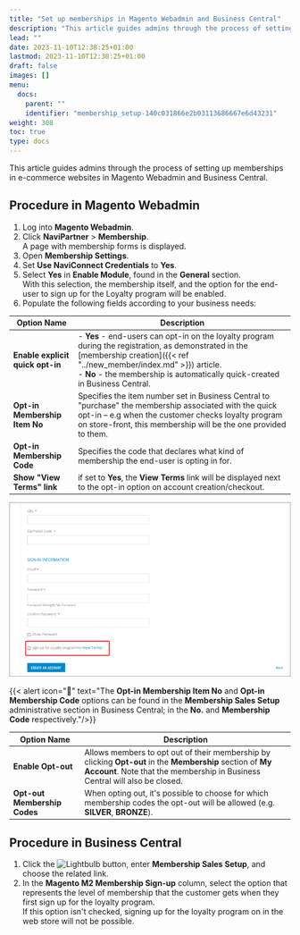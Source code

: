 ```yaml
---
title: "Set up memberships in Magento Webadmin and Business Central"
description: "This article guides admins through the process of setting up memberships in e-commerce websites in Magento Webadmin and Business Central."
lead: ""
date: 2023-11-10T12:38:25+01:00
lastmod: 2023-11-10T12:38:25+01:00
draft: false
images: []
menu:
  docs:
    parent: ""
    identifier: "membership_setup-140c031866e2b03113686667e6d43231"
weight: 308
toc: true
type: docs
---
```


This article guides admins through the process of setting up memberships in e-commerce websites in Magento Webadmin and Business Central.

## Procedure in Magento Webadmin

1. Log into **Magento Webadmin**.
2. Click **NaviPartner** > **Membership**.     
   A page with membership forms is displayed.
3. Open **Membership Settings**.    
4. Set **Use NaviConnect Credentials** to **Yes**.
5. Select **Yes** in **Enable Module**, found in the **General** section.     
   With this selection, the membership itself, and the option for the end-user to sign up for the Loyalty program will be enabled. 
6. Populate the following fields according to your business needs: 

| Option Name      | Description |
| ----------- | ----------- | 
| **Enable explicit quick opt-in** | - **Yes** - end-users can opt-in on the loyalty program during the registration, as demonstrated in the [membership creation]({{< ref "../new_member/index.md" >}}) article. </br> - **No** - the membership is automatically quick-created in Business Central. |
| **Opt-in Membership Item No** | Specifies the item number set in Business Central to "purchase" the membership associated with the quick opt-in – e.g when the customer checks loyalty program on store-front, this membership will be the one provided to them. |
| **Opt-in Membership Code** | Specifies the code that declares what kind of membership the end-user is opting in for. |  
| **Show "View Terms" link** | if set to **Yes**, the **View Terms** link will be displayed next to the opt-in option on account creation/checkout. |

   ![view_terms](Images/view_terms.PNG)

   {{< alert icon="📝" text="The <b>Opt-in Membership Item No</b> and <b>Opt-in Membership Code</b> options can be found in the <b>Membership Sales Setup</b> administrative section in Business Central; in the <b>No.</b> and <b>Membership Code</b> respectively."/>}}

| Option Name      | Description |
| ----------- | ----------- | 
| **Enable Opt-out** | Allows members to opt out of their membership by clicking **Opt-out** in the **Membership** section of **My Account**. Note that the membership in Business Central will also be closed. |
| **Opt-out Membership Codes** | When opting out, it's possible to choose for which membership codes the opt-out will be allowed (e.g. **SILVER**, **BRONZE**). |

## Procedure in Business Central

1. Click the ![Lightbulb](Lightbulb_icon.PNG) button, enter **Membership Sales Setup**, and choose the related link.
2. In the **Magento M2 Membership Sign-up** column, select the option that represents the level of membership that the customer gets when they first sign up for the loyalty program.       
   If this option isn't checked, signing up for the loyalty program on in the web store will not be possible.
